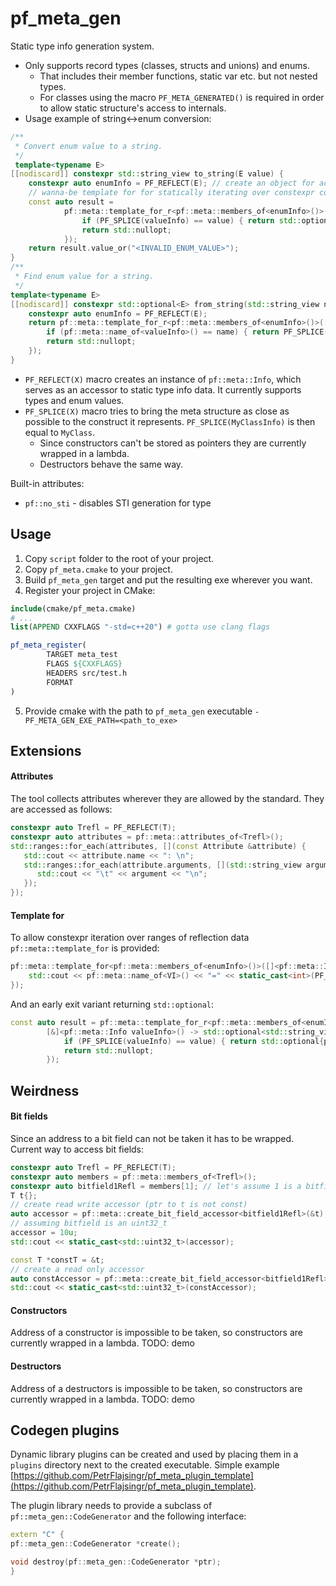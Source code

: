 # pf_meta_gen

Static type info generation system.

* Only supports record types (classes, structs and unions) and enums.
  * That includes their member functions, static var etc. but not nested types.
  * For classes using the macro `PF_META_GENERATED()` is required in order to allow static structure's access to internals.
* Usage example of string<->enum conversion:
```cpp
/**
 * Convert enum value to a string.
 */
 template<typename E>
[[nodiscard]] constexpr std::string_view to_string(E value) {
    constexpr auto enumInfo = PF_REFLECT(E); // create an object for accessing static type info
    // wanna-be template for for statically iterating over constexpr containers - this version has an early exit
    const auto result =
            pf::meta::template_for_r<pf::meta::members_of<enumInfo>()>([&]<pf::meta::Info valueInfo>() -> std::optional<std::string_view> {
                if (PF_SPLICE(valueInfo) == value) { return std::optional{pf::meta::name_of<valueInfo>()}; }
                return std::nullopt;
            });
    return result.value_or("<INVALID_ENUM_VALUE>");
}
/**
 * Find enum value for a string.
 */
template<typename E>
[[nodiscard]] constexpr std::optional<E> from_string(std::string_view name) {
    constexpr auto enumInfo = PF_REFLECT(E);
    return pf::meta::template_for_r<pf::meta::members_of<enumInfo>()>([&]<pf::meta::Info valueInfo>() -> std::optional<E> {
        if (pf::meta::name_of<valueInfo>() == name) { return PF_SPLICE(valueInfo); }
        return std::nullopt;
    });
}
```

* `PF_REFLECT(X)` macro creates an instance of `pf::meta::Info`, which serves as an accessor to static type info data. It currently supports types and enum values.
* `PF_SPLICE(X)` macro tries to bring the meta structure as close as possible to the construct it represents. `PF_SPLICE(MyClassInfo)` is then equal to `MyClass`.
  * Since constructors can't be stored as pointers they are currently wrapped in a lambda.
  * Destructors behave the same way.

Built-in attributes:
* `pf::no_sti` - disables STI generation for type

## Usage
1. Copy `script` folder to the root of your project.
2. Copy `pf_meta.cmake` to your project.
3. Build `pf_meta_gen` target and put the resulting exe wherever you want.
4. Register your project in CMake:
  ```cmake
  include(cmake/pf_meta.cmake)
  # ... 
  list(APPEND CXXFLAGS "-std=c++20") # gotta use clang flags
  
  pf_meta_register(
          TARGET meta_test
          FLAGS ${CXXFLAGS}
          HEADERS src/test.h
          FORMAT
  )
  ```
5. Provide cmake with the path to `pf_meta_gen` executable `-PF_META_GEN_EXE_PATH=<path_to_exe>`

## Extensions
#### Attributes
The tool collects attributes wherever they are allowed by the standard. They are accessed as follows:
```cpp
constexpr auto Trefl = PF_REFLECT(T);
constexpr auto attributes = pf::meta::attributes_of<Trefl>();
std::ranges::for_each(attributes, [](const Attribute &attribute) {
   std::cout << attribute.name << ": \n";
   std::ranges::for_each(attribute.arguments, [](std::string_view argument) {
      std::cout << "\t" << argument << "\n"; 
   });
});
```

#### Template for
To allow constexpr iteration over ranges of reflection data `pf::meta::template_for` is provided:
```cpp
pf::meta::template_for<pf::meta::members_of<enumInfo>()>([]<pf::meta::Info VI>() { 
    std::cout << pf::meta::name_of<VI>() << "=" << static_cast<int>(PF_SPLICE(VI)) << std::endl; 
});
```
And an early exit variant returning `std::optional`:
```cpp
const auto result = pf::meta::template_for_r<pf::meta::members_of<enumInfo>()>(
        [&]<pf::meta::Info valueInfo>() -> std::optional<std::string_view> {
            if (PF_SPLICE(valueInfo) == value) { return std::optional{pf::meta::name_of<valueInfo>()}; }
            return std::nullopt;
        });
```

## Weirdness
#### Bit fields
Since an address to a bit field can not be taken it has to be wrapped. Current way to access bit fields:
```cpp
constexpr auto Trefl = PF_REFLECT(T);
constexpr auto members = pf::meta::members_of<Trefl>();
constexpr auto bitfield1Refl = members[1]; // let's assume 1 is a bitfield
T t{};
// create read write accessor (ptr to t is not const)
auto accessor = pf::meta::create_bit_field_accessor<bitfield1Refl>(&t);
// assuming bitfield is an uint32_t
accessor = 10u;
std::cout << static_cast<std::uint32_t>(accessor);

const T *constT = &t;
// create a read only accessor
auto constAccessor = pf::meta::create_bit_field_accessor<bitfield1Refl>(constT);
std::cout << static_cast<std::uint32_t>(constAccessor);
```

#### Constructors
Address of a constructor is impossible to be taken, so constructors are currently wrapped in a lambda.
TODO: demo

#### Destructors
Address of a destructors is impossible to be taken, so constructors are currently wrapped in a lambda.
TODO: demo

## Codegen plugins
Dynamic library plugins can be created and used by placing them in a `plugins` directory next to the created executable. Simple example [https://github.com/PetrFlajsingr/pf_meta_plugin_template](https://github.com/PetrFlajsingr/pf_meta_plugin_template).

The plugin library needs to provide a subclass of `pf::meta_gen::CodeGenerator` and the following interface:
```cpp
extern "C" {
pf::meta_gen::CodeGenerator *create();

void destroy(pf::meta_gen::CodeGenerator *ptr);
}
```